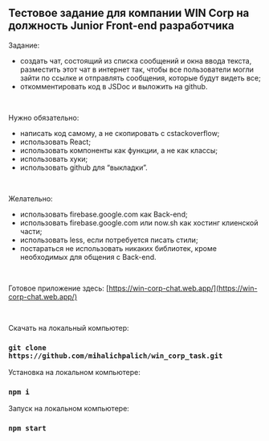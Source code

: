 ## Тестовое задание для компании WIN Corp на должность Junior Front-end разработчика

Задание:
* создать чат, состоящий из списка сообщений и окна ввода текста, разместить этот чат в интернет так, чтобы все пользователи могли зайти по ссылке и отправлять сообщения, которые будут видеть все;
* откомментировать код в JSDoc и выложить на github.

<br />

Нужно обязательно:
* написать код самому,  а не скопировать с сstackoverflow;
* использовать React;
* использовать компоненты как функции, а не как классы;
* использовать хуки;
* использовать github для “выкладки”.

<br />

Желательно:
* использовать firebase.google.com как Back-end;
* использовать firebase.google.com или now.sh как хостинг клиенской части;
* использовать less, если потребуется писать стили;
* постараться не использовать никаких библиотек, кроме необходимых для общения с Back-end.

<br />

Готовое приложение здесь: [https://win-corp-chat.web.app/](https://win-corp-chat.web.app/)

<br />

Скачать на локальный компьютер:

### `git clone https://github.com/mihalichpalich/win_corp_task.git`

Установка на локальном компьютере:

### `npm i`

Запуск на локальном компьютере:

### `npm start`

